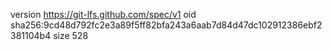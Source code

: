 version https://git-lfs.github.com/spec/v1
oid sha256:9cd48d792fc2e3a89f5ff82bfa243a6aab7d84d47dc102912386ebf2381104b4
size 528
